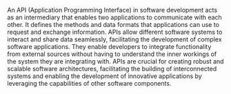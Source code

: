 An API (Application Programming Interface) in software development acts as an intermediary that enables two applications to communicate with each other. It defines the methods and data formats that applications can use to request and exchange information. APIs allow different software systems to interact and share data seamlessly, facilitating the development of complex software applications. They enable developers to integrate functionality from external sources without having to understand the inner workings of the system they are integrating with. APIs are crucial for creating robust and scalable software architectures, facilitating the building of interconnected systems and enabling the development of innovative applications by leveraging the capabilities of other software components.
